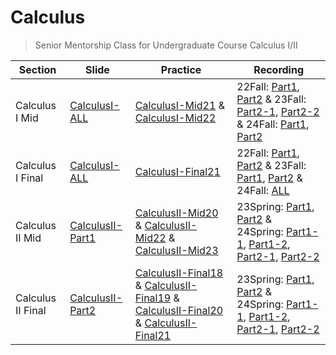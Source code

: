 # Calculus
> Senior Mentorship Class for Undergraduate Course Calculus I/II

| Section | Slide | Practice | Recording |
| --- | --- | --- | --- |
| Calculus I Mid | [CalculusI-ALL](Slide/CalculusI-ALL.pdf) | [CalculusI-Mid21](Practice/CalculusI-Mid21.pdf) & [CalculusI-Mid22](Practice/CalculusI-Mid22.pdf) | 22Fall: [Part1](https://www.bilibili.com/video/BV1JD4y1b7oz), [Part2](https://www.bilibili.com/video/BV1H14y1L7FJ) & 23Fall: [Part2-1](https://www.bilibili.com/video/BV1Nc411R7wN), [Part2-2](https://www.bilibili.com/video/BV1gG41197aa) & 24Fall: [Part1](https://www.bilibili.com/video/BV1HfyYYmECv/), [Part2](https://www.bilibili.com/video/BV1vq1uYBEJw/) |
| Calculus I Final | [CalculusI-ALL](Slide/CalculusI-ALL.pdf) | [CalculusI-Final21](Practice/CalculusI-Final21.pdf) | 22Fall: [Part1](https://www.bilibili.com/video/BV1oW4y1N762), [Part2](https://www.bilibili.com/video/BV1wD4y1L7HN) & 23Fall: [Part1](https://www.bilibili.com/video/BV1LN4y1W7fz/), [Part2](https://www.bilibili.com/video/BV1qK41147vU/) & 24Fall: [ALL](https://www.bilibili.com/video/BV1MoCgYoENQ/) |
| Calculus II Mid | [CalculusII-Part1](Slide/CalculusII-Part1.pdf) | [CalculusII-Mid20](Practice/CalculusII-Mid20.pdf) & [CalculusII-Mid22](Practice/CalculusII-Mid22.pdf) & [CalculusII-Mid23](Practice/CalculusII-Mid23.pdf) | 23Spring: [Part1](https://www.bilibili.com/video/BV1Uk4y147bY/), [Part2](https://www.bilibili.com/video/BV1fc411p7KM/) & 24Spring: [Part1-1](https://www.bilibili.com/video/BV1em421n7j2/), [Part1-2](https://www.bilibili.com/video/BV1cK421v7TC/), [Part2-1](https://www.bilibili.com/video/BV1w1421S7y6/), [Part2-2](https://www.bilibili.com/video/BV1cA4m1w7oG) |
| Calculus II Final | [CalculusII-Part2](Slide/CalculusII-Part2.pdf) | [CalculusII-Final18](Practice/CalculusII-Final18.pdf) & [CalculusII-Final19](Practice/CalculusII-Final19.pdf) & [CalculusII-Final20](Practice/CalculusII-Final20.pdf) & [CalculusII-Final21](Practice/CalculusII-Final21.pdf) | 23Spring: [Part1](https://www.bilibili.com/video/BV1yh4y147vt/), [Part2](https://www.bilibili.com/video/BV1aP411D75Y/) & 24Spring: [Part1-1](https://www.bilibili.com/video/BV17n4y1d71h/), [Part1-2](https://www.bilibili.com/video/BV17i421v7hK/), [Part2-1](https://www.bilibili.com/video/BV1WD421M7Qt/), [Part2-2](https://www.bilibili.com/video/BV1Eb421v7cZ/) |

